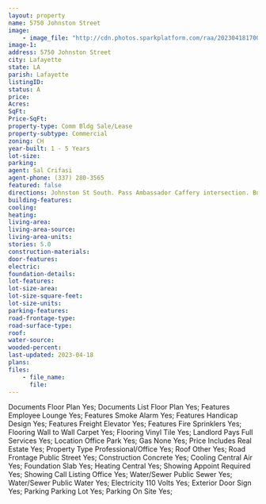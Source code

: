 ```yaml
---
layout: property
name: 5750 Johnston Street
image:
    - image_file: "http://cdn.photos.sparkplatform.com/raa/20230418170024014645000000.jpg"
image-1:
address: 5750 Johnston Street
city: Lafayette
state: LA
parish: Lafayette
listingID: 
status: A
price: 
Acres: 
SqFt: 
Price-SqFt: 
property-type: Comm Bldg Sale/Lease
property-subtype: Commercial
zoning: CH
year-built: 1 - 5 Years
lot-size: 
parking: 
agent: Sal Crifasi
agent-phone: (337) 280-3565
featured: false
directions: Johnston St South. Pass Ambassador Caffery intersection. Building on right across mall
building-features: 
cooling: 
heating: 
living-area: 
living-area-source: 
living-area-units: 
stories: 5.0
construction-materials: 
door-features: 
electric: 
foundation-details: 
lot-features: 
lot-size-area: 
lot-size-square-feet: 
lot-size-units: 
parking-features: 
road-frontage-type: 
road-surface-type: 
roof: 
water-source: 
wooded-percent: 
last-updated: 2023-04-18
plans: 
files:
    - file_name:
      file:
---
```

Documents	Floor Plan	Yes;
Documents List	Floor Plan	Yes;
Features	Employee Lounge	Yes;
Features	Smoke Alarm	Yes;
Features	Handicap Design	Yes;
Features	Freight Elevator	Yes;
Features	Fire Sprinklers	Yes;
Flooring	Wall to Wall Carpet	Yes;
Flooring	Vinyl Tile	Yes;
Landlord Pays	Full Services	Yes;
Location	Office Park	Yes;
Gas	None	Yes;
Price Includes	Real Estate	Yes;
Property Type	Professional/Office	Yes;
Roof	Other	Yes;
Road Frontage	Public Street	Yes;
Construction	Concrete	Yes;
Cooling	Central Air	Yes;
Foundation	Slab	Yes;
Heating	Central	Yes;
Showing	Appoint Required	Yes;
Showing	Call Listing Office	Yes;
Water/Sewer	Public Sewer	Yes;
Water/Sewer	Public Water	Yes;
Electricity	110 Volts	Yes;
Exterior	Door Sign	Yes;
Parking	Parking Lot	Yes;
Parking	On Site	Yes;

